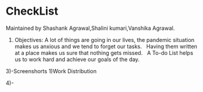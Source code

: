 # CheckList
Maintained by Shashank Agrawal,Shalini kumari,Vanshika Agrawal.

1) Objectives:
A lot of things are going in our lives, the pandemic situation makes us anxious and we tend to forget our tasks. 
 Having them written at a place makes us sure that nothing gets missed. 
 A To-do List helps us to work hard and achieve our goals of the day.




3)-Screenshorts
1)Work Distribution

4)-
